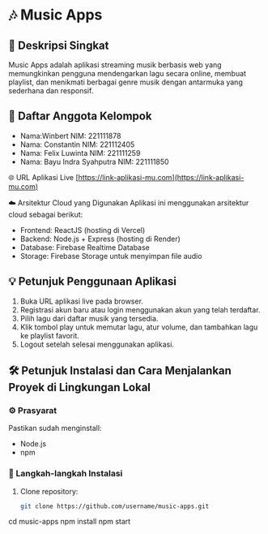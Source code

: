# 🎶 Music Apps

## 📝 Deskripsi Singkat
Music Apps adalah aplikasi streaming musik berbasis web yang memungkinkan pengguna mendengarkan lagu secara online, membuat playlist, dan menikmati berbagai genre musik dengan antarmuka yang sederhana dan responsif.

## 👥 Daftar Anggota Kelompok
- Nama:Winbert 
  NIM: 221111878
- Nama: Constantin
  NIM: 221112405
- Nama: Felix Luwinta
  NIM: 221111259
- Nama: Bayu Indra Syahputra
  NIM: 221111850

 🌐 URL Aplikasi Live
[https://link-aplikasi-mu.com](https://link-aplikasi-mu.com)

☁️ Arsitektur Cloud yang Digunakan
Aplikasi ini menggunakan arsitektur cloud sebagai berikut:

- Frontend: ReactJS (hosting di Vercel)
- Backend: Node.js + Express (hosting di Render)
- Database: Firebase Realtime Database
- Storage: Firebase Storage untuk menyimpan file audio

## 💡 Petunjuk Penggunaan Aplikasi
1. Buka URL aplikasi live pada browser.
2. Registrasi akun baru atau login menggunakan akun yang telah terdaftar.
3. Pilih lagu dari daftar musik yang tersedia.
4. Klik tombol play untuk memutar lagu, atur volume, dan tambahkan lagu ke playlist favorit.
5. Logout setelah selesai menggunakan aplikasi.

## 🛠️ Petunjuk Instalasi dan Cara Menjalankan Proyek di Lingkungan Lokal

### ⚙️ Prasyarat
Pastikan sudah menginstall:
- Node.js
- npm

### 🚀 Langkah-langkah Instalasi
1. Clone repository:
   ```bash
   git clone https://github.com/username/music-apps.git
cd music-apps
npm install
npm start

